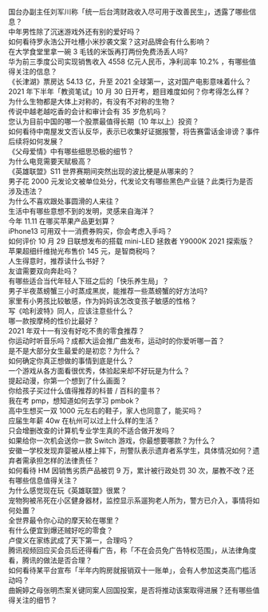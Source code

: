 国台办副主任刘军川称「统一后台湾财政收入尽可用于改善民生」，透露了哪些信息？  
中年男性除了沉迷游戏外还有别的爱好吗？  
如何看待罗永浩公开吐槽小米抄袭文案？这对品牌会有什么影响？  
在大学食堂里拿一碗 3 毛钱的米饭再打两份免费汤丢人吗?  
华为前三季度公司实现销售收入 4558 亿元人民币，净利润率 10.2% ，有哪些值得关注的信息？  
《长津湖》票房达 54.13 亿，升至 2021 全球第一，这对国产电影意味着什么？  
2021 年下半年「教资笔试」10 月 30 日开考，题目难度如何？你考得怎么样？  
为什么生物都是大体上对称的，有没有不对称的生物？  
传说中越老越吃香的会计和审计会有 35 岁危机吗？  
您认为目前中国的哪一个股票最值得长期（10 年以上）投资？  
如何看待中南屋发文否认反华，表示已收集好证据报警，将告赛雷话金诽谤？事件后续将如何发展？  
《父母爱情》中有哪些细思恐极的细节？  
为什么电竞需要天赋极高？  
《英雄联盟》S11 世界赛期间突然出现的波比梗是从哪来的？  
男子花  2000 元发论文被单位处分，代发论文有哪些黑色产业链？此类行为是否涉及违法？  
为什么不喜欢跟处事圆滑的人来往？  
生活中有哪些意想不到的发明，灵感来自海洋？  
今年 11.11 在哪买苹果产品更划算？  
iPhone13 可用双十一消费券购买，你会考虑入手吗？  
如何评价 10 月 29 日联想发布的搭载 mini-LED 拯救者 Y9000K 2021 探索版？  
苹果超细纤维抛光布售价 145 元，是智商税吗？  
人生得意时，推荐读什么书好？  
友谊需要双向奔赴吗？  
有哪些适合当代年轻人下班之后的「快乐养生局」？  
男子半夜蒸螃蟹三小时蒸成黑炭，能推荐一些蒸螃蟹的好方法吗?  
家里有小男孩比较敏感，作为妈妈该怎改变孩子敏感的性格？  
写《哈利波特》同人，应该注意些什么？  
哪一款按摩椅的性价比最好？  
2021 年双十一有没有好吃不贵的零食推荐？  
你运动时听音乐吗？成都大运会推广曲发布，运动时的你爱听哪一首？  
是不是大部分女生最爱的是初恋？为什么？  
如何确定你真正想做的事情到底是什么？  
一个游戏从各方面看很优秀，体验起来却不好玩是为什么？  
提起动漫，你第一个想到了什么画面？  
你给孩子买过什么值得推荐的科普 / 百科的童书？  
我在考 pmp，想知道如何去学习 pmbok？  
高中生想买一双 1000 元左右的鞋子，家人也同意了，能买吗？  
应届生年薪 40w 在杭州可以过上什么样的生活？  
只会增删改查的计算机专业学生真的不适合做开发吗？  
如果给你一次机会送你一款 Switch 游戏，你最想要哪款？为什么？  
安徽一学校发现弃婴被从楼上摔下，刑警队表示遗弃者系学生，具体情况如何？遗弃者需承担怎样的法律责任？  
如何看待 HM 因销售劣质产品被罚 9 万，累计被行政处罚 30 次，屡教不改？还有哪些信息值得关注？  
为什么感觉现在玩《英雄联盟》很累？  
宠物狗被吊死在小区健身器材，监控显示系遛狗老人所为，警方已介入，事情将如何处置？  
全世界最令你心动的摩天轮在哪里？  
有什么便宜到爆还贼好吃的零食？  
卢俊义在家练武成了天下第一，合理吗？  
腾讯视频回应买会员后还得看广告，称「不在会员免广告特权范围」，从法律角度看，腾讯的做法是否合理？  
如何看待某平台宣布「半年内购房就报销双十一账单」，会有人参加这类高门槛活动吗？  
曲婉婷之母张明杰案关键同案人回国投案，是否将推动该案取得进展？还有哪些值得关注的细节？  
